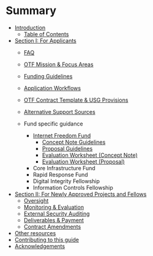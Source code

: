 # Summary

* [Introduction](README.md)
  * [Table of Contents](guide-usage.md)
* [Section I: For Applicants](project-oversight.md)
  * [FAQ](faq.md)
  * [OTF Mission & Focus Areas](project-oversight/fellows.md)
  * [Funding Guidelines](project-oversight/service-partners.md)
  * [Application Workflows](application-types/labs.md)
  * [OTF Contract Template & USG Provisions](https://www.gitbook.com/book/otf/application-guide/edit#)

  * [Alternative Support Sources](https://www.gitbook.com/book/otf/application-guide/edit#)

  * Fund specific guidance
    * [Internet Freedom Fund](internet-freedom-fund.md)
      * [Concept Note Guidelines](concept-note-guidelines.md)
      * [Proposal Guidelines](proposal-guidelines.md)
      * [Evaluation Worksheet \(Concept Note\)](evaluation-worksheet-concept-note.md)
      * [Evaluation Worksheet \(Proposal\)](evaluation-worksheet.md)
    * Core Infrastructure Fund
    * Rapid Response Fund
    * Digital Integrity Fellowship
    * Information Controls Fellowship
* [Section II: For Newly Approved Projects and Fellows](specific-guidance.md)
  * [Oversight](specific-guidance/deploying-communications-infrastructure.md)
  * [Monitoring & Evaluation](specific-guidance/training-and-capacity-building-efforts.md)
  * [External Security Auditing](specific-guidance/country-limitations.md)
  * [Deliverables & Payment](specific-guidance/deliverables-and-payment.md)
  * [Contract Amendments](specific-guidance/contract-amendments.md)
* [Other resources](other-guides.md)
* [Contributing to this guide](contributing.md)
* [Acknowledgements](acknowledgements.md)



